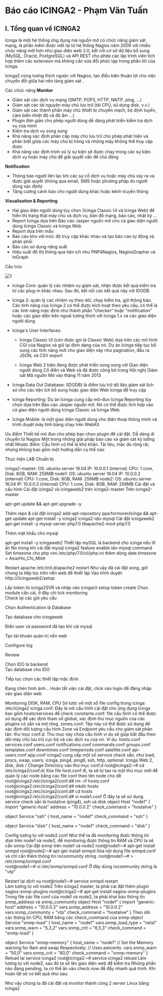 # Báo cáo ICINGA2 - Phạm Văn Tuấn 
 
## I. Tổng quan về ICINGA2 
 
Icinga là một hệ thống ứng dụng mã nguồn mở có chức năng giám sát mạng, là phần mềm được viết lại từ hệ thống Nagios năm 2009 với nhiều chức năng mới hơn như giao diện web 2.0, kết nối cơ sở dữ liệu bổ sung (MySQL, Oracle, PostgreSQL) và API REST cho phép các lập trình viên tích hợp thêm các extension mà không cần sửa đổi phức tạp trong phần lõi của icinga. 
 
Icinga2 cũng tương thích ngược với Nagios, tạo điều kiện thuận lợi cho việc chuyển đổi giữa hai nền tảng giám sát . 
 
Các chức năng 
 **Monitor**
  * Giám sát các dịch vụ mạng (SMTP, POP3, HTTP, NNTP, ping, ...) 
  * Giám sát các tài nguyên máy chủ lưu trữ (tải CPU, sử dụng disk, v.v.) 
  * Giám sát các thành phần máy chủ (thiết bị chuyển mạch, bộ định tuyến, cảm biến nhiệt độ và độ ẩm ...) 
  * Plugin đơn giản cho phép người dùng dễ dàng phát triển kiểm tra dịch vụ của mình 
  * Kiểm tra dịch vụ song song 
  * Khả năng xác định phân cấp máy chủ lưu trữ cho phép phát hiện và phân biệt giữa các máy chủ bị hỏng và những máy không thể truy cập được 
  * Khả năng xác định trình xử lý sự kiện sẽ được chạy trong các sự kiện dịch vụ hoặc máy chủ để giải quyết vấn đề chủ động 
 
 **Notification**
 * Thông báo người liên lạc khi các sự cố dịch vụ hoặc máy chủ xảy ra và được giải quyết (thông qua email, SMS hoặc phương pháp do người dùng xác định) 
 * Tăng cường cảnh báo cho người dùng khác hoặc kênh truyền thông 
 
 **Visualisation & Reporting**
 * Hai giao diện người dùng tùy chọn (Icinga Classic UI và Icinga Web) để hiển thị trạng thái máy chủ và dịch vụ, bản đồ mạng, báo cáo, nhật ký ... 
 * Report Icinga dựa trên Báo cáo Jasper nguồn mở cho cả giao diện người dùng Icinga Classic và Icinga Web 
 * Report dựa trên mẫu 
 * Báo cáo kho với mức độ truy cập khác nhau và tạo báo cáo tự động và phân phối 
 * Báo cáo sử dụng năng suất 
 * Hiệu suất đồ thị thông qua tiện ích như PNP4Nagios, NagiosGrapher và InGraph 
 
Cấu trúc 
 
![1](https://www.icinga.com/wp-content/uploads/2011/08/Architecture_1.5_800px.png )
 
 * Icinga Core: quản lý các nhiệm vụ giám sát, nhận được kết quả kiểm tra từ các plug-in khác nhau. Sau đó, kết nối các kết quả này với IDODB.
 * Icinga 2: quản lý các nhiệm vụ theo dõi, chạy kiểm tra, gửi thông báo. Các tính năng của Icinga 2 có thể được kích hoạt theo yêu cầu, có thể là các tính năng mặc định như thành phần "checker" hoặc "notification" hoặc các giao diện bên ngoài tương thích với Icinga 1.x và các giao diện người dùng 
 * Icinga's User Interfaces:
   * Icinga Classic UI (còn được gọi là Classic Web) dựa trên các mô hình CGI của Nagios và giữ lại định dạng của nó. Dự án Icinga tiếp tục bổ sung các tính năng mới cho giao diện này như pagination, đầu ra JSON, và CSV export 

   * Icinga Web 2 hiện đang được phát triển song song với Giao diện người dùng Cổ điển và Web và đã được công bố trong Hội nghị Giám sát Mã nguồn Mở vào tháng 11 năm 2013 

 * Icinga Data Out Database: (IDODB) là điểm lưu trữ dữ liệu giám sát lịch sử cho các tiện ích bổ sung hoặc giao diện Web Icinga để truy cập 
 * Icinga Reporting: Dự án Icinga cung cấp mô-đun Icinga Reporting tùy chọn dựa trên Báo cáo Jasper nguồn mở. Nó có thể được tích hợp vào cả giao diện người dùng Icinga Classic và Icinga Web. 
 * Icinga Mobile: là một giao diện người dùng cho điện thoại thông minh và trình duyệt máy tính bảng chạy trên WebKit 
 
Ưu điểm 
Thiết kế mô đun cho phép bạn chọn plugin để cài đặt. 
Dễ dàng di chuyển từ Nagios 
Một trong những giải pháp báo cáo và giám sát kỹ lưỡng nhất 
Nhược điểm: 
Cấu hình có thể là khó khăn. 
Tài liệu, mặc dù rộng rãi, nhưng không bao gồm một hướng dẫn cụ thể nào 
 
Thực hiện LAB 
Chuẩn bị 
 
icinga2-master: 
OS: ubuntu server 16.04 
IP: 10.0.0.1 (internal) 
CPU: 1 core, Disk: 8GB, RAM: 256MB 
node1: 
OS: ubuntu server 16.04 
IP: 10.0.0.2 (internal) 
CPU: 1 core, Disk: 8GB, RAM: 256MB 
node2: 
OS: ubuntu server 16.04 
IP: 10.0.0.3 (internal) 
CPU: 1 core, Disk: 8GB, RAM: 256MB 
Cài đặt và cấu hình 
Cài đặt icinga2 và icingaweb2 trên icinga2-master 
Trên icinga2-master 
 
apt-get update && apt-get upgrade –y 
 
Thêm repo & cài đặt icinga2 
add-apt-repository ppa:formorer/icinga && apt-get update 
apt-get install -y icinga2 icinga2-ido-mysql 
Cài đặt icingaweb2 
apt-get install -y mysql-server php7.0 libapache2-mod-php7.0 
 
Thêm mật khẩu cho mysql 
 
apt-get install -y icingaweb2 
Thiết lập mySQL là backend cho icinga nếu lỡ ấn No trong khi cài đặt mysql 
icinga2 feature enable ido-mysql command 
Set timezone cho php 
vim /etc/php/7.0/cli/php.ini 
thêm dòng date.timezone = Asia/Ho_Chi_Minh 
 
Restart apache 
/etc/init.d/apache2 restart 
Như vậy đã cài đặt xong, giờ chúng ta tiếp tục trên nền web để thiết lập 
Vào trình duyệt: http://<icinga2IP>/icingaweb2/setup 
 
Lấy token từ icinga2SVR và nhập vào 
icingacli setup token create 
Chọn module cần cài, ở đây chỉ tick monitoring  
Check lại các gói yêu cầu 
 
Chọn Authentication là Database 
 
Tạo database cho icingaweb 
 
Điền user và password đã tạo khi cài mysql 
 
Tạo tài khoản quản trị nền web 
 
Configure log 
 
Review 
 
Chọn IDO là backend  
Tạo database cho IDO 
 
Tiếp tục chọn các thiết lập mặc định 
 
 
Đang chèn hình ảnh... 
Hoàn tất việc cài đặt, click vào login để đăng nhập vào giao diện web 
 
 
Monitoring DISK, RAM, CPU 
Sơ lược về một số file config trong icinga: /etc/icinga2 
icinga.conf: Đây là nơi cấu hình cài đặt cho ứng dụng Icinga bao gồm hosts/services để check 
constants.conf: file cấu hình có thể được sử dụng để xác định tham số global, xác định thư mục nguồn của các plugins có sẵn và mở rộng. 
zones.conf: Tệp này có thể được sử dụng để xác định đối tượng cấu hình Zone và Endpoint yêu cầu cho giám sát phân tán. 
thư mục conf.d: Thư mục này chứa cấu hình ví dụ sẽ giúp bắt đầu theo dõi máy chủ lưu trữ cục bộ và các dịch vụ của nó. Ví dụ: 
hosts.conf 
services.conf 
users.conf 
notifications.conf 
commands.conf 
groups.conf 
templates.conf 
downtimes.conf 
timeperiods.conf 
satellite.conf 
api-users.conf 
app.conf 
icinga2 cung cấp một số service check sẵn, như load, procs, swap, users, icinga, ping4, ping6, ssh, http, optional: Icinga Web 2, disk, disk / 
Change Directory vào thư mục conf.d 
root@icinga2:~# cd /etc/icinga2/conf.d/ 
Xóa file host.conf đi, ta sẽ tự tạo ra một thư mục mới để quản lý các node bằng các file conf theo tên node cho dễ 
root@icinga2:/etc/icinga2/conf.d# rm -rf hosts.conf 
root@icinga2:/etc/icinga2/conf.d# mkdir hosts 
root@icinga2:/etc/icinga2/conf.d# cd hosts 
root@icinga2:/etc/icinga2/conf.d# vi node1.conf 
Ở đây ta sẽ sử dụng service check sẵn là hostalive (ping4), ssh và disk 
object Host "node1" { 
        import "generic-host" 
        address = "10.0.0.2" 
        check_command = "hostalive" 
} 
  
object Service "ssh" { 
        host_name = "node1" 
        check_command = "ssh" 
} 
  
  
object Service "disk" { 
        host_name = "node1" 
        check_command = "disk" 
} 
 
Config tương tự với node2.conf 
Như thế ta đã monitoring được thông tin disk trên node1 và node2, để monitoring được thông tin RAM và CPU ta sẽ cần snmp 
Cài đặt snmp trên node1 và node2 
root@node1:~# apt-get install snmpd 
root@node2:~# apt-get install snmpd 
Xóa nội dung file snmpd.conf và chỉ cần thêm thông tin rocommunity string. 
root@node1:~# > /etc/snmp/snmpd.conf  
root@node1:~# vi /etc/snmp/snmpd.conf 
Ở đây dùng rocommunity string là "vtp" 
 
Restart lại dịch vụ 
root@node1:~# service snmpd restart  
Làm tương tự với node2 
Trên icinga2 master, ta phải cài đặt thêm plugin nagios-snmp-plugins 
root@icinga2:~# apt-get install nagios-snmp-plugins  
Trong file các file conf của node1 và node2, ta phải khai báo thông tin snmp_address và snmp_community 
object Host "node1" { 
        import "generic-host" 
        address = "10.0.0.2" 
        vars.snmp_address = "10.0.0.2" 
        vars.snmp_community = "vtp" 
        check_command = "hostalive" 
} 
Theo dõi các thông tin CPU, RAM bằng các check_command của snmp 
object Service "snmp-load" { 
    host_name           = "node1" 
    vars.snmp_load_type = "netsl" 
    vars.snmp_warn      = "5,3,2" 
    vars.snmp_crit      = "6,5,3" 
    check_command       = "snmp-load" 
} 
  
object Service "snmp-memory" { 
    host_name      = "node1" 
    // Set the Memory warning for Ram and swap Respectively. 
    // Uses percents. 
    vars.snmp_warn = "50,0" 
    vars.snmp_crit = "80,0" 
    check_command  = "snmp-memory" 
} 
Reload lại service icinga2 
root@icinga2:~# service icinga2 reload 
Làm tương tự với node2, sau đó ta sẽ lên giao diện web để kiểm tra 
Những phần nào đang pending, ta có thể ấn vào check now để đẩy nhanh quá trình. Khi hoàn tất sẽ có kết quả như sau: 
 
Như vậy chúng ta đã cài đặt và monitor thành công 2 server Linux bằng icinga2 
